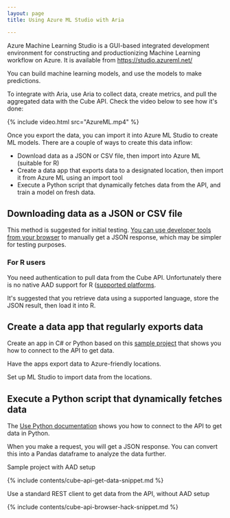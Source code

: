 ```yaml
---
layout: page
title: Using Azure ML Studio with Aria

---
```


Azure Machine Learning Studio is a GUI-based integrated development environment for constructing and productionizing Machine Learning workflow on Azure. It is available from https://studio.azureml.net/

You can build machine learning models, and use the models to make predictions.

To integrate with Aria,
use Aria to collect data, create metrics, and pull the aggregated data with the Cube API.
Check the video below to see how it's done:

{% include video.html src="AzureML.mp4" %}

Once you export the data, you can import it into Azure ML Studio to create ML models.
There are a couple of ways to create this data inflow:
- Download data as a JSON or CSV file, then import into Azure ML (suitable for R)
- Create a data app that exports data to a designated location, then import it from Azure ML using an import tool
- Execute a Python script that dynamically fetches data from the API, and train a model on fresh data.

## Downloading data as a JSON or CSV file

This method is suggested for initial testing. [You can use developer tools from your browser](#BrowserHack) to manually get a JSON response, which may be simpler for testing purposes.

### For R users

You need authentication to pull data from the Cube API. Unfortunately there is no native AAD support for R ([supported platforms](https://docs.microsoft.com/en-us/azure/active-directory/develop/active-directory-authentication-libraries]).

It's suggested that you retrieve data using a supported language, store the JSON result, then load it into R.

## Create a data app that regularly exports data

Create an app in C# or Python based on this [sample project](#SampleProject) that shows you how to connect to the API to get data.

Have the apps export data to Azure-friendly locations.

Set up ML Studio to import data from the locations.

## Execute a Python script that dynamically fetches data

The [Use Python documentation](./use-python) shows you how to connect to the API to get data in Python.

When you make a request, you will get a JSON response. You can convert this into a Pandas dataframe to analyze the data further.

<a name="SampleProject">Sample project with AAD setup</a>

{% include contents/cube-api-get-data-snippet.md %}

<a name="BrowserHack">Use a standard REST client to get data from the API, without AAD setup</a>

{% include contents/cube-api-browser-hack-snippet.md %}
